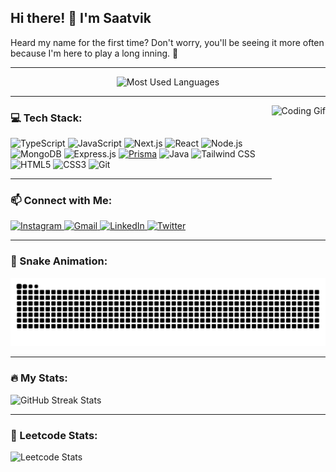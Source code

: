 <h2 align="left">Hi there! 👋 I'm Saatvik</h2>
<p align="left">Heard my name for the first time? Don't worry, you'll be seeing it more often because I'm here to play a long inning. 🚀</p>

---

<div align="center">
  <img src="https://github-readme-stats.vercel.app/api/top-langs?username=saatvik-10&locale=en&hide_title=false&layout=compact&card_width=320&langs_count=5&theme=dracula&hide_border=false" height="150" alt="Most Used Languages" />
</div>

---

<img align="right" height="165" src="https://media.giphy.com/media/v1.Y2lkPTc5MGI3NjExMWs5anczcW5oMGF4YWNuNGZkaTBwM2RranM3djQxNTN2NGkzeWFieiZlcD12MV9pbnRlcm5hbF9naWZfYnlfaWQmY3Q9Zw/qgQUggAC3Pfv687qPC/giphy.gif" alt="Coding Gif" />

<h3 align="left">💻 Tech Stack:</h3>
<div align="left">
  <img src="https://cdn.jsdelivr.net/gh/devicons/devicon/icons/typescript/typescript-original.svg" height="30" alt="TypeScript" />
  <img src="https://cdn.jsdelivr.net/gh/devicons/devicon/icons/javascript/javascript-original.svg" height="30" alt="JavaScript" />
  <img src="https://cdn.jsdelivr.net/gh/devicons/devicon/icons/nextjs/nextjs-original.svg" height="30" alt="Next.js" />
  <img src="https://cdn.jsdelivr.net/gh/devicons/devicon/icons/react/react-original.svg" height="30" alt="React" />
  <img src="https://cdn.jsdelivr.net/gh/devicons/devicon/icons/nodejs/nodejs-original.svg" height="30" alt="Node.js" />
  <img src="https://cdn.jsdelivr.net/gh/devicons/devicon/icons/mongodb/mongodb-original.svg" height="30" alt="MongoDB" />
  <img src="https://skillicons.dev/icons?i=express" height="30" alt="Express.js" />
  <a href="https://www.prisma.io/" target="_blank"><img src="https://profilinator.rishav.dev/skills-assets/prisma.png" alt="Prisma" height="30" /></a>
  <img src="https://cdn.jsdelivr.net/gh/devicons/devicon/icons/java/java-original.svg" height="30" alt="Java" />
  <img src="https://cdn.simpleicons.org/tailwindcss/06B6D4" height="30" alt="Tailwind CSS" />
  <img src="https://cdn.jsdelivr.net/gh/devicons/devicon/icons/html5/html5-original.svg" height="30" alt="HTML5" />
  <img src="https://cdn.jsdelivr.net/gh/devicons/devicon/icons/css3/css3-original.svg" height="30" alt="CSS3" />
  <img src="https://cdn.jsdelivr.net/gh/devicons/devicon/icons/git/git-original.svg" height="30" alt="Git" />
</div>

---

<h3 align="left">📫 Connect with Me:</h3>
<div align="left">
  <a href="https://www.instagram.com/saatvik___10/" target="_blank">
    <img src="https://img.shields.io/static/v1?message=Instagram&logo=instagram&label=&color=E4405F&logoColor=white&labelColor=&style=for-the-badge" height="40" alt="Instagram" />
  </a>
  <a href="mailto:saatvikmadan529@gmail.com" target="_blank">
    <img src="https://img.shields.io/static/v1?message=Gmail&logo=gmail&label=&color=D14836&logoColor=white&labelColor=&style=for-the-badge" height="40" alt="Gmail" />
  </a>
  <a href="https://www.linkedin.com/in/saatvik-madan-9ab4a32a9/" target="_blank">
    <img src="https://img.shields.io/static/v1?message=LinkedIn&logo=linkedin&label=&color=0077B5&logoColor=white&labelColor=&style=for-the-badge" height="40" alt="LinkedIn" />
  </a>
  <a href="https://twitter.com/saatvik__10?t=lx0PW7_xlG5YC7iaXeGAgQ&s=09" target="_blank">
    <img src="https://img.shields.io/static/v1?message=Twitter&logo=twitter&label=&color=1DA1F2&logoColor=white&labelColor=&style=for-the-badge" height="40" alt="Twitter" />
  </a>
</div>

---

<h3 align="left">🐍 Snake Animation:</h3>
<img src="https://raw.githubusercontent.com/saatvik-10/saatvik-10/output/snake.svg" alt="Snake Animation" />

---

<h3 align="left">🔥 My Stats:</h3>
<div align="left">
  <img src="https://streak-stats.demolab.com?user=saatvik-10&locale=en&mode=daily&theme=dark&hide_border=false&border_radius=5&order=3" height="220" alt="GitHub Streak Stats" />
</div>

---

<h3 align="left">🚀 Leetcode Stats:</h3>
<div align="left">
  <img src="https://leetcard.jacoblin.cool/saatvik-10" alt="Leetcode Stats" />
</div>
